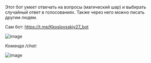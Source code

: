 Этот бот умеет отвечать на вопросы (магический шар) и выбирать случайный ответ в голосованиях.
Также через него можно писать другим людям.

Сам бот:
https://t.me/Kkoslovsskiy27_bot

![image](https://user-images.githubusercontent.com/57138289/179560390-b2bfa8f3-523b-4c07-b999-79d3259a9e4a.png)

*Команда /chat:*

![image](https://user-images.githubusercontent.com/57138289/179563667-a0188769-76cd-4fdb-87e7-89d82271f76b.png)
